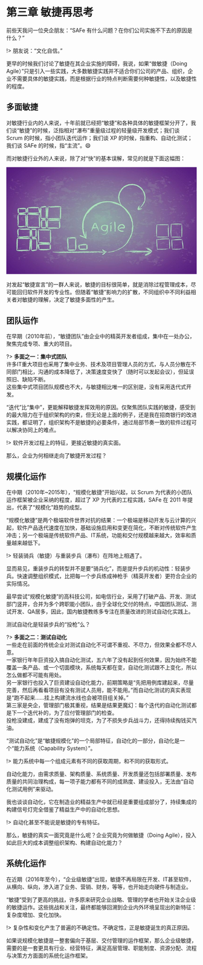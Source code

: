 # 第三章 敏捷再思考

前些天我问一位央企朋友：“SAFe 有什么问题？在你们公司实施不下去的原因是什么？”

!> 朋友说：“文化自信。”

更早的时候我们讨论了敏捷在其企业实施的障碍，我说，如果“做敏捷（Doing Agile）”只是引入一些实践，大多数敏捷实践并不适合你们公司的产品、组织，企业不需要具体的敏捷实践，而是根据行业的特点判断需要何种敏捷性，以及敏捷性的程度。

## 多面敏捷

对敏捷行业内的人来说，十年前就已经把“敏捷”和各种具体的敏捷框架分开了，我们谈“敏捷”的时候，泛指相对“瀑布”重量级过程的轻量级开发模式；我们谈 Scrum 的时候，指小团队迭代运作；我们谈 XP 的时候，指重构、自动化测试；我们谈 SAFe 的时候，指“主流”。:smile:

而对敏捷行业外的人来说，除了对“快”的基本误解，常见的就是下面这幅图：

![](assets/agile.jpg)

对发起“敏捷宣言”的一群人来说，敏捷的目标很简单，就是消除过程管理成本，尽可能回归软件开发的专业性。但随着“敏捷”影响力的扩散，不同组织中不同利益相关者对敏捷的理解，决定了敏捷多面性的产生。

## 团队运作

在早期（2010年前），“敏捷团队”由企业中的精英开发者组成，集中在一处办公，聚焦完成专项、重大的项目。

?> **多面之一：集中式团队**<br>
许多IT重大项目也采用了集中业务、技术及项目管理人员的方式，与人员分散在不同部门相比，沟通的成本降低了，决策速度变快了（随时可以发起会议），但延误照旧、缺陷不断。<br>
这些集中式项目团队规模也不大，与敏捷相比唯一的区别是，没有采用迭代式开发。

“迭代”比“集中”，更能解释敏捷发挥效用的原因。仅聚焦团队实践的敏捷，感受到的最大阻力在于组织架构的约束，但无论是上面的例子，还是我在招商银行的改进实践，都证明了，组织架构不是敏捷的必要条件，通过局部节奏一致的软件过程可以解决协同上的难点。

!> 软件开发过程上的特征，更接近敏捷的真实面。

那么，企业为何相继走向了敏捷开发过程？

## 规模化运作

在中期（2010年~2015年），“规模化敏捷”开始兴起，以 Scrum 为代表的小团队运作框架被企业采纳的程度，超过了 XP 为代表的工程实践，SAFe 在 2011 年提出，代表了“规模化”趋势的成型。

“规模化敏捷”是两个极端软件世界对抗的结果：一个极端是移动开发与云计算的兴起，软件产品迭代速度在加快，基础设施启用和变更在简化，不断对传统软件产生冲击；另一个极端是传统软件产品、IT系统，功能和交付规模越来越大，效率和质量越来越低下。

!> 轻装骑兵（敏捷）与重装步兵（瀑布）在阵地上相遇了。

显而易见，重装步兵的转型并不是要“骑兵化”，而是提升步兵的机动性：轻装步兵。快速调整组织模式，比把每一个步兵练成神枪手（精英开发者）更符合企业的实际情况。

最早尝试“规模化敏捷”的高科技公司，如电信行业，采用了打破产品、开发、测试部门竖井，合并为多个跨职能小团队，由于全球化交付的特点，中国团队测试、测试开发、QA居多，因此，国内敏捷教练多专注在质量改进的测试自动化实践上。

测试自动化是轻装步兵的“投枪”么？

?> **多面之二：测试自动化**<br>
一些走在前面的传统企业对测试自动化不可谓不重视、不尽力，但效果全都不尽人意。<br>
一家银行年年巨资投入搞自动化测试，五六年了没有起到任何效果，因为始终不能覆盖一条产品、或一个切面模块，系统每天都在变，自动化测试跟不上变化，所以怎么做都不可能有用处。<br>
另一家银行也投入了巨资建设自动化能力，前期策略是“先把用例库建起来，尽量完善，然后再看看项目有没有测试人员用，能不能用。”而自动化测试的真实表现是“跑不起来……挂上构建流水线也会被项目组关掉。”<br>
第三家是央企，管理部门极其重视，结果是结果更魔幻：每个迭代的自动化测试都是下一个迭代补的，为了应付管理部门的检查。<br>
投枪没建成，建成了没有炮弹的坦克，为了不损失步兵战斗力，还得持续掏钱买汽油。

“测试自动化”是“敏捷规模化”的一个局部特征，自动化的一部分，自动化是一个“能力系统（Capability System）”。

!> 能力系统中每一个组成元素有不同的获取周期，和不同的获取形式。

自动化能力，由需求质量、架构质量、系统质量、开发质量还包括部署质量、发布质量的共同治理构成，每一项子能力都有不同的成熟度、建设投入，无法由“自动化测试用例”来驱动。

我也谈谈自动化，它在制造业的精益生产中就已经是重要组成部分了，持续集成的构建信号灯完全借鉴了精益生产中的自动化思想。

!> 自动化甚至不能说是敏捷的专有特征。

那么，敏捷的真实一面究竟是什么呢？企业究竟为何做敏捷（Doing Agile），投入如此巨大的成本调整组织架构、构建自动化能力？

## 系统化运作

在近期（2016年至今），“企业级敏捷”出现，敏捷不再局限在开发、IT甚至软件，从横向、纵向，渗入进了业务、营销、财务，等等，也开始走向硬件与制造业。

“敏捷”受到了更高的挑战，许多原来研究企业战略、管理的学者也开始关注企业级的敏捷运作。这些挑战和关注，最终都能够回溯到企业内外环境呈现出的新特征：复杂度增加、变化加快。

!> 复杂性和变化产生了普遍的不确定性。不确定性，正是敏捷诞生的真正原因。

如果说规模化敏捷是一整套偏向于基层、交付管理的运作框架，那么企业级敏捷，需要的是一套更具有行业、经营特征，满足高层管理、职能制度、资源分配、流程与决策方方面面的系统化运作框架。
